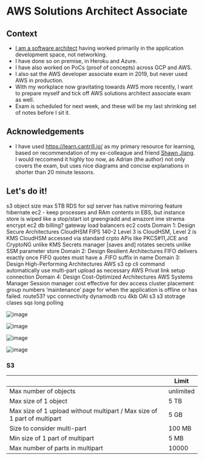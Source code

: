 # AWS Solutions Architect Associate

## Context
- [I am a software architect](https://www.linkedin.com/in/aamirmulla/) having worked primarily in the application development space, not networking. 
- I have done so on premise, in Heroku and Azure. 
- I have also worked on PoCs (proof of concepts) across GCP and AWS.
- I also sat the AWS developer associate exam in 2019, but never used AWS in production.
- With my workplace now gravitating towards AWS more recently, I want to prepare myself and tick off AWS solutions architect associate exam as well.
- Exam is scheduled for next week, and these will be my last shrinking set of notes before I sit it.

## Acknowledgements
- I have used https://learn.cantrill.io/ as my primary resource for learning, based on recommendation of my ex-colleague and friend [Shawn Jiang](https://www.linkedin.com/in/shawnjiang/). I would reccomend it highly too now, as Adrian (the author) not only covers the exam, but uses nice diagrams and concise explanations in shorter than 20 minute lessons.

## Let's do it!

s3 object size max 5TB
RDS for sql server has native mirroring feature
hibernate ec2 - keep processes and RAm contents in EBS, but instance store is wiped like a stop/start
iot greengradd and amazont ime strwma
encrypt ec2
db billing?
gateway load balancers
ec2 costs
Domain 1: Design Secure Architectures
CloudHSM
FIPS 140-2 Level 3 is CloudHSM, Level 2 is KMS
CloudHSM accessed via standard crpto APis like PKCS#11,JCE and CryptoNG unlike KMS
Secrets manager [saves and] rotates secrets unlike SSM parameter store
Domain 2: Design Resilient Architectures
FIFO delivers exactly once
FIFO quotes must have a .FIFO suffix in name
Domain 3: Design High-Performing Architectures
AWS s3 cp cli command automatically use multi-part upload as necessary
AWS Privat link setup connection
Domain 4: Design Cost-Optimized Architectures
AWS Systems Manager Session manager cost effective for dev access
cluster placement group numbers
‘maintenance’ page for when the application is offline or has failed. route53?
vpc connectivity
dynamodb rcu 4kb
OAI s3
s3 stotrage clases
sqs long polling


![image](https://user-images.githubusercontent.com/50348897/228983838-90b86432-ff8e-48de-9f64-7597bdec332c.png)

![image](https://user-images.githubusercontent.com/50348897/228986535-0cfffb29-2315-41e1-af49-4c2f6650f14a.png)

![image](https://user-images.githubusercontent.com/50348897/228990114-e675ecfe-1ec8-4b2f-be71-43dc1fc14c71.png)

![image](https://user-images.githubusercontent.com/50348897/228992213-10c461d6-4732-46c2-b840-893fec26068b.png)

### S3

|  | Limit |
|-------|-------|
| Max number of objects | unlimited |
| Max size of 1 object | 5 TB |
| Max size of 1 upload without multipart / Max size of 1 part of multipart  | 5 GB |
| Size to consider multi-part | 100 MB |
| Min size of 1 part of multipart | 5 MB |
| Max number of parts in multipart | 10000 |


